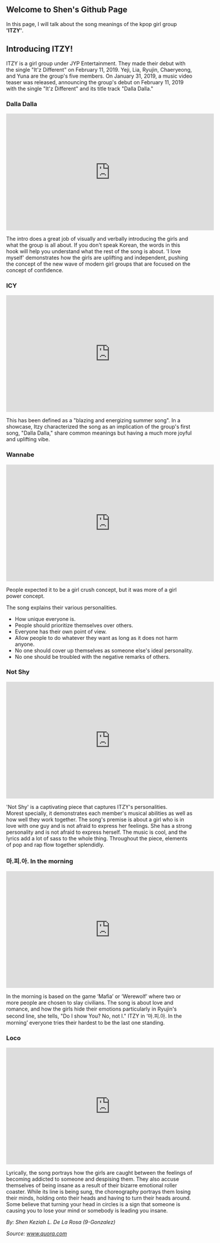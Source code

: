 ## Welcome to Shen's Github Page

In this page, I will talk about the song meanings of the kpop girl group **'ITZY'**.

## Introducing ITZY!

ITZY is a girl group under JYP Entertainment. They made their debut with the single "It'z Different" on February 11, 2019. Yeji, Lia, Ryujin, Chaeryeong, and Yuna are the group's five members. On January 31, 2019, a music video teaser was released, announcing the group's debut on February 11, 2019 with the single "It'z Different" and its title track "Dalla Dalla." 

### Dalla Dalla

<iframe width="560" height="315" src="https://www.youtube.com/embed/pNfTK39k55U" title="YouTube video player" frameborder="0" allow="accelerometer; autoplay; clipboard-write; encrypted-media; gyroscope; picture-in-picture" allowfullscreen></iframe>

The intro does a great job of visually and verbally introducing the girls and what the group is all about. If you don't speak Korean, the words in this hook will help you understand what the rest of the song is about. 'I love myself' demonstrates how the girls are uplifting and independent, pushing the concept of the new wave of modern girl groups that are focused on the concept of confidence.

### ICY

<iframe width="560" height="315" src="https://www.youtube.com/embed/zndvqTc4P9I" title="YouTube video player" frameborder="0" allow="accelerometer; autoplay; clipboard-write; encrypted-media; gyroscope; picture-in-picture" allowfullscreen></iframe>

This has been defined as a "blazing and energizing summer song". In a showcase, Itzy characterized the song as an implication of the group's first song, "Dalla Dalla," share common meanings but having a much more joyful and uplifting vibe.

### Wannabe

<iframe width="560" height="315" src="https://www.youtube.com/embed/fE2h3lGlOsk" title="YouTube video player" frameborder="0" allow="accelerometer; autoplay; clipboard-write; encrypted-media; gyroscope; picture-in-picture" allowfullscreen></iframe>

People expected it to be a girl crush concept, but it was more of a girl power concept.

The song explains their various personalities.
- How unique everyone is.
- People should prioritize themselves over others.
- Everyone has their own point of view.
- Allow people to do whatever they want as long as it does not harm anyone.
- No one should cover up themselves as someone else's ideal personality.
- No one should be troubled with the negative remarks of others.

### Not Shy

<iframe width="560" height="315" src="https://www.youtube.com/embed/wTowEKjDGkU" title="YouTube video player" frameborder="0" allow="accelerometer; autoplay; clipboard-write; encrypted-media; gyroscope; picture-in-picture" allowfullscreen></iframe>

'Not Shy' is a captivating piece that captures ITZY's personalities. Morest specially, it demonstrates each member's musical abilities as well as how well they work together. The song's premise is about a girl who is in love with one guy and is not afraid to express her feelings. She has a strong personality and is not afraid to express herself. The music is cool, and the lyrics add a lot of sass to the whole thing. Throughout the piece, elements of pop and rap flow together splendidly.

### 마.피.아. In the morning

<iframe width="560" height="315" src="https://www.youtube.com/embed/_ysomCGaZLw" title="YouTube video player" frameborder="0" allow="accelerometer; autoplay; clipboard-write; encrypted-media; gyroscope; picture-in-picture" allowfullscreen></iframe>

In the morning is based on the game ‘Mafia’ or ‘Werewolf’ where two or more people are chosen to slay civilians. The song is about love and romance, and how the girls hide their emotions particularly in Ryujin's second line, she tells, "Do I show You? No, not I." ITZY in ‘마.피.아. In the morning’ everyone tries their hardest to be the last one standing.

### Loco

<iframe width="560" height="315" src="https://www.youtube.com/embed/MjCZfZfucEc" title="YouTube video player" frameborder="0" allow="accelerometer; autoplay; clipboard-write; encrypted-media; gyroscope; picture-in-picture" allowfullscreen></iframe>

Lyrically, the song portrays how the girls are caught between the feelings of becoming addicted to someone and despising them. They also accuse themselves of being insane as a result of their bizarre emotional roller coaster. While its line is being sung, the choreography portrays them losing their minds, holding onto their heads and having to turn their heads around. Some believe that turning your head in circles is a sign that someone is causing you to lose your mind or somebody is leading you insane.



*By: Shen Keziah L. De La Rosa (9-Gonzalez)*


*Source: www.quora.com*
